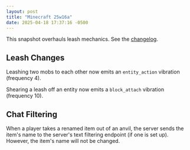 ```yaml
---
layout: post
title: "Minecraft 25w16a"
date: 2025-04-18 17:37:16 -0500
---
```


This snapshot overhauls leash mechanics. See the [changelog](https://www.minecraft.net/en-us/article/minecraft-snapshot-25w16a).

## Leash Changes

Leashing two mobs to each other now emits an `entity_action` vibration (frequency 4).

Shearing a leash off an entity now emits a `block_attach` vibration (frequency 10).

## Chat Filtering

When a player takes a renamed item out of an anvil, the server sends the item's name to the server's text filtering endpoint (if one is set up). However, the item's name will not be changed.

